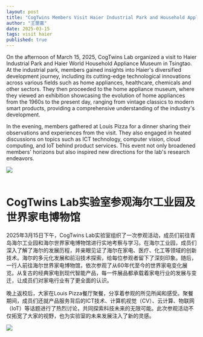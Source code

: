 ```yaml
---
layout: post
title: "CogTwins Members Visit Haier Industrial Park and Household Appliance Museum"
author: "王曌嘉"
date: 2025-03-15
tags: visit haier
published: true
---
```


On the afternoon of March 15, 2025, CogTwins Lab organized a visit to Haier Industrial Park and Haier World Household Appliance Museum in Tsingtao. At the industrial park, members gained insights into Haier's diversified development journey, including its cutting-edge technological innovations across various fields such as home appliances, healthcare, chemicals and other sectors. They then proceeded to the home appliance museum, where they viewed an exhibition showcasing the evolution of home appliances from the 1960s to the present day, ranging from vintage classics to modern smart products, providing a comprehensive understanding of the industry's development. 

In the evening, members gathered at Louis Pizza for a dinner sharing their observations and experiences from the visit. They also engaged in heated discussions on topics such as ICT technology, computer vision, cloud computing, and IoT behind product services. This event not only broadened members' horizons but also inspired new directions for the lab's research endeavors.

<div class="text-center">
    <img class="img-fluid img-thumbnail" style="max-height: 520px;"
        src="{{ '/assets/postimg/2025-03-15-cogtwins-members-visit-haier-1.jpg' | relative_url }}" />
</div>
<br>
<h1 class="fs-4 mb-1" itemprop="name headline">CogTwins Lab实验室参观海尔工业园及世界家电博物馆</h1>

2025年3月15日下午，CogTwins Lab实验室组织了一次参观活动，成员们前往青岛海尔工业园和海尔世界家电博物馆进行实地考察与学习。在海尔工业园，成员们深入了解了海尔的发展历程，并亲眼见证了海尔在家电、医疗、化工等领域的创新技术。海尔的多元化发展和前沿技术探索，给每位参观者留下了深刻印象。随后，一行人前往海尔世界家电博物馆，依次参观了从60年代至今的世界家电变化展览。从复古的经典家电到现代智能产品，每一件展品都承载着家电行业的发展与变迁，让成员们对家电行业有了更全面的认识。

晚上返校后，大家在Louis Pizza餐厅聚餐，分享着参观的所见所闻和感受。聚餐期间，成员们还就产品服务背后的ICT技术、计算机视觉（CV）、云计算、物联网（IoT）等话题进行了热烈讨论，共同探索科技未来的无限可能。此次参观活动不仅拓宽了大家的视野，也为实验室的未来发展注入了新的灵感。

<div class="text-center">
    <img class="img-fluid img-thumbnail" style="max-height: 520px;"
        src="{{ '/assets/postimg/2025-03-15-cogtwins-members-visit-haier-2.jpg' | relative_url }}" />
</div>